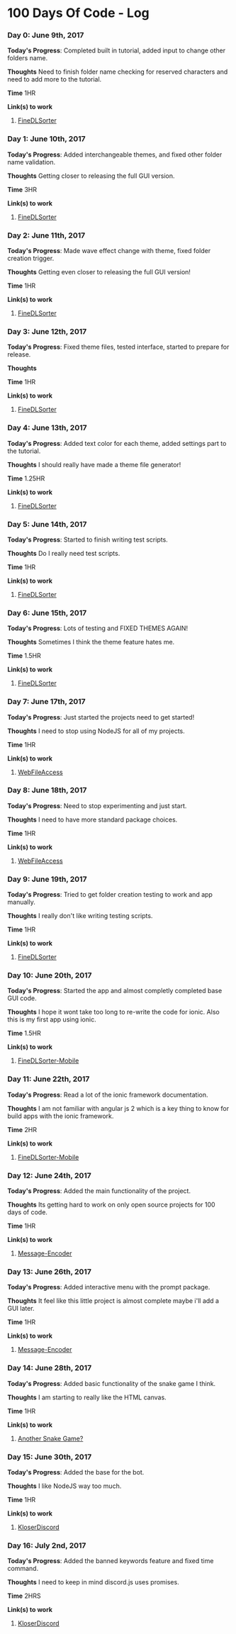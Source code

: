 # 100 Days Of Code - Log
### Day 0: June 9th, 2017

**Today's Progress**: Completed built in tutorial, added input to change other folders name.

**Thoughts** Need to finish folder name checking for reserved characters and need to add more to the tutorial.

**Time** 1HR

**Link(s) to work**
1. [FineDLSorter](https://github.com/BrandonCravener/FineDLSorter)

### Day 1: June 10th, 2017

**Today's Progress**: Added interchangeable themes, and fixed other folder name validation.

**Thoughts** Getting closer to releasing the full GUI version.

**Time** 3HR

**Link(s) to work**
1. [FineDLSorter](https://github.com/BrandonCravener/FineDLSorter)

### Day 2: June 11th, 2017

**Today's Progress**: Made wave effect change with theme, fixed folder creation trigger.

**Thoughts** Getting even closer to releasing the full GUI version!

**Time** 1HR

**Link(s) to work**
1. [FineDLSorter](https://github.com/BrandonCravener/FineDLSorter)

### Day 3: June 12th, 2017

**Today's Progress**: Fixed theme files, tested interface, started to prepare for release.

**Thoughts** 

**Time** 1HR

**Link(s) to work**
1. [FineDLSorter](https://github.com/BrandonCravener/FineDLSorter)

### Day 4: June 13th, 2017

**Today's Progress**: Added text color for each theme, added settings part to the tutorial.

**Thoughts** I should really have made a theme file generator!

**Time** 1.25HR

**Link(s) to work**
1. [FineDLSorter](https://github.com/BrandonCravener/FineDLSorter)

### Day 5: June 14th, 2017

**Today's Progress**: Started to finish writing test scripts.

**Thoughts** Do I really need test scripts.

**Time** 1HR

**Link(s) to work**
1. [FineDLSorter](https://github.com/BrandonCravener/FineDLSorter)

### Day 6: June 15th, 2017

**Today's Progress**: Lots of testing and FIXED THEMES AGAIN!

**Thoughts** Sometimes I think the theme feature hates me.

**Time** 1.5HR

**Link(s) to work**
1. [FineDLSorter](https://github.com/BrandonCravener/FineDLSorter)

### Day 7: June 17th, 2017

**Today's Progress**: Just started the projects need to get started!

**Thoughts** I need to stop using NodeJS for all of my projects.

**Time** 1HR

**Link(s) to work**
1. [WebFileAccess](https://github.com/BrandonCravener/WebFileAccess)

### Day 8: June 18th, 2017

**Today's Progress**: Need to stop experimenting and just start.

**Thoughts** I need to have more standard package choices.

**Time** 1HR

**Link(s) to work**
1. [WebFileAccess](https://github.com/BrandonCravener/WebFileAccess)

### Day 9: June 19th, 2017

**Today's Progress**: Tried to get folder creation testing to work and app manually.

**Thoughts** I really don't like writing testing scripts.

**Time** 1HR

**Link(s) to work**
1. [FineDLSorter](https://github.com/BrandonCravener/FineDLSorter)

### Day 10: June 20th, 2017

**Today's Progress**: Started the app and almost completly completed base GUI code.

**Thoughts** I hope it wont take too long to re-write the code for ionic. Also this is my first app using ionic.

**Time** 1.5HR

**Link(s) to work**
1. [FineDLSorter-Mobile](https://github.com/BrandonCravener/FineDLSorter-Mobile)

### Day 11: June 22th, 2017

**Today's Progress**: Read a lot of the ionic framework documentation.

**Thoughts** I am not familiar with angular js 2 which is a key thing to know for build apps with the ionic framework.

**Time** 2HR

**Link(s) to work**
1. [FineDLSorter-Mobile](https://github.com/BrandonCravener/FineDLSorter-Mobile)

### Day 12: June 24th, 2017

**Today's Progress**: Added the main functionality of the project.

**Thoughts** Its getting hard to work on only open source projects for 100 days of code.

**Time** 1HR

**Link(s) to work**
1. [Message-Encoder](https://github.com/BrandonCravener/Message-Encoder)

### Day 13: June 26th, 2017

**Today's Progress**: Added interactive menu with the prompt package.

**Thoughts** It feel like this little project is almost complete maybe i'll add a GUI later.

**Time** 1HR

**Link(s) to work**
1. [Message-Encoder](https://github.com/BrandonCravener/Message-Encoder)

### Day 14: June 28th, 2017

**Today's Progress**: Added basic functionality of the snake game I think.

**Thoughts** I am starting to really like the HTML canvas.

**Time** 1HR

**Link(s) to work**
1. [Another Snake Game?](https://codepen.io/BrandonCravener/full/zzPgbY/)

### Day 15: June 30th, 2017

**Today's Progress**: Added the base for the bot.

**Thoughts** I like NodeJS way too much.

**Time** 1HR

**Link(s) to work**
1. [KloserDiscord](https://github.com/BrandonCravener/KloserDiscord)

### Day 16: July 2nd, 2017

**Today's Progress**: Added the banned keywords feature and fixed time command.

**Thoughts** I need to keep in mind discord.js uses promises.

**Time** 2HRS

**Link(s) to work**
1. [KloserDiscord](https://github.com/BrandonCravener/KloserDiscord)

